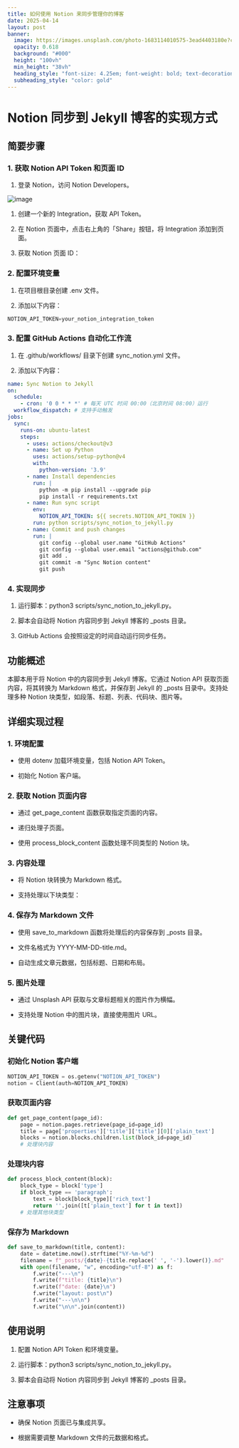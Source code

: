 ```yaml
---
title: 如何使用 Notion 来同步管理你的博客
date: 2025-04-14
layout: post
banner:
  image: https://images.unsplash.com/photo-1683114010575-3ead4403180e?crop=entropy&cs=tinysrgb&fit=max&fm=jpg&ixid=M3w2OTIwMzJ8MHwxfHJhbmRvbXx8fHx8fHx8fDE3NDQ2MTIyNjV8&ixlib=rb-4.0.3&q=80&w=1080
  opacity: 0.618
  background: "#000"
  height: "100vh"
  min_height: "38vh"
  heading_style: "font-size: 4.25em; font-weight: bold; text-decoration: underline"
  subheading_style: "color: gold"
---
```


# Notion 同步到 Jekyll 博客的实现方式

## 简要步骤

### 1. 获取 Notion API Token 和页面 ID

1. 登录 Notion，访问 Notion Developers。

![image](https://prod-files-secure.s3.us-west-2.amazonaws.com/a7a0cc5a-89b9-4cda-8686-1fba0ca52f40/d19c1afe-dea5-4312-9333-786b0ba83054/image.png?X-Amz-Algorithm=AWS4-HMAC-SHA256&X-Amz-Content-Sha256=UNSIGNED-PAYLOAD&X-Amz-Credential=ASIAZI2LB466Q4N6URJH%2F20250414%2Fus-west-2%2Fs3%2Faws4_request&X-Amz-Date=20250414T063104Z&X-Amz-Expires=3600&X-Amz-Security-Token=IQoJb3JpZ2luX2VjEIb%2F%2F%2F%2F%2F%2F%2F%2F%2F%2FwEaCXVzLXdlc3QtMiJIMEYCIQC1kbHN0l%2Bw%2BDTL1QaPyTfHFmkuY1SMHiJatdFf0Il05QIhAPdXhuF2%2BJJ2c30apxqu3ieDl1VfXYQW%2FJ%2Bn8PWXCum7KogECP%2F%2F%2F%2F%2F%2F%2F%2F%2F%2F%2FwEQABoMNjM3NDIzMTgzODA1Igy95ForihDzakR8sLYq3APQ2v%2FB%2Fc7PnZdqlrnKE11n9dVbl02EH%2BgqBm5eaeyRwAb2xtzzWNuX2qq%2BuqrdwPmruddHcX5gSjssbjFcckCeAtCBAHbAYTqpNvgt1p22YaJMtcy6tMl8Mrl3jvhS9FnHLh0XSByocDhqYWH7%2BJKhB7Z23oc%2FxpwV00euOa5yHgqzinY3jEupfPdDMC3so2dO3PI63T2nJVTbgIi%2FuO6xipvOBWliB7xKPfy85jiWgthwYdaz8zLMuoCUrRJtsdex18pPYWQIO7z3zbnSdGWXer%2FvBcOk8bpiPfugy1%2FtTkidf%2FoV2Rq%2FqNlgJZY9scxKozycDv84FlEYy00GF6j6v%2B1xfXYFV7dJZou1UO8vMBoiOVdWF9qin8T0Acx3%2BkuNRCB2Hi9ZzLm5hdELwxM3wC1lbnHId%2F64NLUC0AIq%2Fc%2FFudlAxHJWvg7sMw9NdRyMuI3rxgdDB3zqzw9jN6xxcVGNJAmnRKzks6w0UJ9JvjUEpI6Gq5GQOoZ0a2sKMYkD%2BPJlcCJVqllJ%2ByIcqcvXun9TicHeXQbLVFZZSxm%2BsfnutKyraCeGv7X6YO7S2h6lc0BePNgpsVkJFqAOnr6X4BGD2xEeEiGXwlJpnTEsTkOOpPvLEx0deKuVGDCuyfK%2FBjqkAXG0fA6aGszETWfLM%2FUUIpDa2uUTb7G9EWjQY7GbTSkfWyf7Zxa5AnUMekCxWNZWMwNwuWl5HNKHAuI8uPN5eweGWznyzPPCllTHAkfmhkffQrwnYOGijHmriPGB7EQSWbsLfgd35Vkoq%2FWICzNS3naWNq6oy6UGmU494pJR86RndPZUPjArTAu2i4C2g2BtU%2F%2FK7Bm5JyKLJ8cLvOb8T%2FzfHUz4&X-Amz-Signature=23839d3e90c95deded910b141e1a5feee5f08e308eaf5cc9e2d294117b8de6ff&X-Amz-SignedHeaders=host&x-id=GetObject)

1. 创建一个新的 Integration，获取 API Token。

1. 在 Notion 页面中，点击右上角的「Share」按钮，将 Integration 添加到页面。

1. 获取 Notion 页面 ID：


### 2. 配置环境变量

1. 在项目根目录创建 .env 文件。

1. 添加以下内容：

```javascript
NOTION_API_TOKEN=your_notion_integration_token
```

### 3. 配置 GitHub Actions 自动化工作流

1. 在 .github/workflows/ 目录下创建 sync_notion.yml 文件。

1. 添加以下内容：

```yaml
name: Sync Notion to Jekyll
on:
  schedule:
    - cron: '0 0 * * *' # 每天 UTC 时间 00:00（北京时间 08:00）运行
  workflow_dispatch: # 支持手动触发
jobs:
  sync:
    runs-on: ubuntu-latest
    steps:
      - uses: actions/checkout@v3
      - name: Set up Python
        uses: actions/setup-python@v4
        with:
          python-version: '3.9'
      - name: Install dependencies
        run: |
          python -m pip install --upgrade pip
          pip install -r requirements.txt
      - name: Run sync script
        env:
          NOTION_API_TOKEN: ${{ secrets.NOTION_API_TOKEN }}
        run: python scripts/sync_notion_to_jekyll.py
      - name: Commit and push changes
        run: |
          git config --global user.name "GitHub Actions"
          git config --global user.email "actions@github.com"
          git add .
          git commit -m "Sync Notion content"
          git push
```

### 4. 实现同步

1. 运行脚本：python3 scripts/sync_notion_to_jekyll.py。

1. 脚本会自动将 Notion 内容同步到 Jekyll 博客的 _posts 目录。

1. GitHub Actions 会按照设定的时间自动运行同步任务。

## 功能概述

本脚本用于将 Notion 中的内容同步到 Jekyll 博客。它通过 Notion API 获取页面内容，将其转换为 Markdown 格式，并保存到 Jekyll 的 _posts 目录中。支持处理多种 Notion 块类型，如段落、标题、列表、代码块、图片等。

## 详细实现过程

### 1. 环境配置

- 使用 dotenv 加载环境变量，包括 Notion API Token。

- 初始化 Notion 客户端。

### 2. 获取 Notion 页面内容

- 通过 get_page_content 函数获取指定页面的内容。

- 递归处理子页面。

- 使用 process_block_content 函数处理不同类型的 Notion 块。

### 3. 内容处理

- 将 Notion 块转换为 Markdown 格式。

- 支持处理以下块类型：


### 4. 保存为 Markdown 文件

- 使用 save_to_markdown 函数将处理后的内容保存到 _posts 目录。

- 文件名格式为 YYYY-MM-DD-title.md。

- 自动生成文章元数据，包括标题、日期和布局。

### 5. 图片处理

- 通过 Unsplash API 获取与文章标题相关的图片作为横幅。

- 支持处理 Notion 中的图片块，直接使用图片 URL。

## 关键代码

### 初始化 Notion 客户端

```python
NOTION_API_TOKEN = os.getenv("NOTION_API_TOKEN")
notion = Client(auth=NOTION_API_TOKEN)
```

### 获取页面内容

```python
def get_page_content(page_id):
    page = notion.pages.retrieve(page_id=page_id)
    title = page['properties']['title']['title'][0]['plain_text']
    blocks = notion.blocks.children.list(block_id=page_id)
    # 处理块内容
```

### 处理块内容

```python
def process_block_content(block):
    block_type = block['type']
    if block_type == 'paragraph':
        text = block[block_type]['rich_text']
        return ''.join([t['plain_text'] for t in text])
    # 处理其他块类型
```

### 保存为 Markdown

```python
def save_to_markdown(title, content):
    date = datetime.now().strftime("%Y-%m-%d")
    filename = f"_posts/{date}-{title.replace(' ', '-').lower()}.md"
    with open(filename, "w", encoding="utf-8") as f:
        f.write("---\n")
        f.write(f"title: {title}\n")
        f.write(f"date: {date}\n")
        f.write("layout: post\n")
        f.write("---\n\n")
        f.write("\n\n".join(content))
```

## 使用说明

1. 配置 Notion API Token 和环境变量。

1. 运行脚本：python3 scripts/sync_notion_to_jekyll.py。

1. 脚本会自动将 Notion 内容同步到 Jekyll 博客的 _posts 目录。

## 注意事项

- 确保 Notion 页面已与集成共享。

- 根据需要调整 Markdown 文件的元数据和格式。